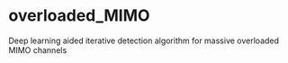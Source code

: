 # overloaded_MIMO
Deep learning aided iterative detection algorithm for massive overloaded MIMO channels
